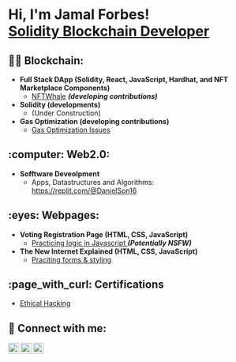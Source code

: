 <h1>Hi, I'm Jamal Forbes! <br/><a href="https://github.com/GNFinder"> Solidity Blockchain Developer</a></h1>

<h2>👨‍💻 Blockchain:</h2>

- <b>Full Stack DApp (Solidity, React, JavaScript, Hardhat, and NFT Marketplace Components)</b>
  - [NFTWhale](https://github.com/GNFinder/NFTWHALE) <b><i>(developing contributions)</b></i>
- <b>Solidity (developments)</b>
  - (Under Construction)
- <b>Gas Optimization (developing contributions)</b>
  - [Gas Optimization Issues](https://github.com/byterocket/c4-common-issues)
  
<h2>:computer: Web2.0:</h2>

- <b>Sofftware Deveolpment</b>
  - Apps, Datastructures and Algorithms: https://replit.com/@DanielSon16</b></i>

<h2> :eyes: Webpages:</h2>

- <b>Voting Registration Page (HTML, CSS, JavaScript)</b>
  - [Practicing logic in Javascript ](https://canyouvoteyet.danielson16.repl.co/)<b><i>(Potentially NSFW)</b></i>
- <b>The New Internet Explained (HTML, CSS, JavaScript)</b>
  - [Praciting forms & styling](https://technology-films-and-media.danielson16.repl.co/)
  
<h2> :page_with_curl: Certifications</h2>

- [Ethical Hacking](https://www.udemy.com/certificate/UC-4879ce8e-a1a2-41a3-a6fc-e17ed314f78f/)

<h2> 🤳 Connect with me:</h2>

[<img align="left" alt="JamalForbes | LinkedIn" width="22px" src="https://cdn.jsdelivr.net/npm/simple-icons@v3/icons/linkedin.svg" />][linkedin]
[<img align="left" alt="JamalForbes | Twitter" width="22px" src="https://cdn.jsdelivr.net/npm/simple-icons@v3/icons/twitter.svg" />][twitter]
[<img align="left" alt="JamalForbes | YouTube" width="22px" src="https://cdn.jsdelivr.net/npm/simple-icons@v3/icons/youtube.svg" />][youtube]

[linkedin]:https://www.linkedin.com/in/jamal-forbes/
[twitter]: https://twitter.com/JamalForbes_
[youtube]: https://www.youtube.com/c/jamalforbes

<!--
